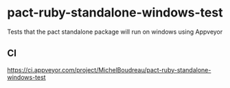 # pact-ruby-standalone-windows-test

Tests that the pact standalone package will run on windows using Appveyor

## CI

https://ci.appveyor.com/project/MichelBoudreau/pact-ruby-standalone-windows-test
